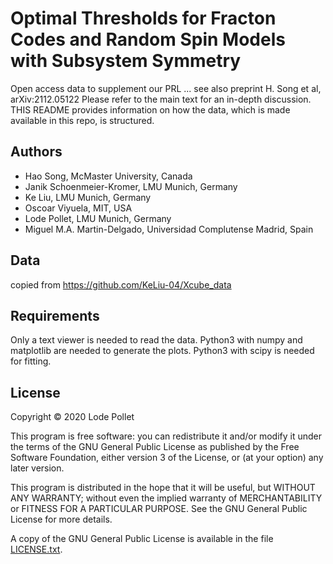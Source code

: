 Optimal Thresholds for Fracton Codes and Random Spin Models with Subsystem Symmetry
===================================================================================

Open access data to supplement our PRL ... see also  preprint H. Song et al, arXiv:2112.05122
Please refer to the main text for an in-depth discussion.
THIS README provides information on how the data, which is made available in this repo, is structured.

Authors
-------
* Hao Song, McMaster University, Canada
* Janik Schoenmeier-Kromer, LMU Munich, Germany
* Ke Liu, LMU Munich, Germany
* Oscoar Viyuela, MIT, USA
* Lode Pollet, LMU Munich, Germany
* Miguel M.A. Martin-Delgado, Universidad Complutense Madrid, Spain

Data
----

copied from https://github.com/KeLiu-04/Xcube_data



Requirements
------------

Only a text viewer is needed to read the data. 
Python3 with numpy and matplotlib are needed to generate the plots. Python3 with scipy is needed for fitting.  


License
-------

Copyright © 2020  Lode Pollet

This program is free software: you can redistribute it and/or modify
it under the terms of the GNU General Public License as published by
the Free Software Foundation, either version 3 of the License, or
(at your option) any later version.

This program is distributed in the hope that it will be useful,
but WITHOUT ANY WARRANTY; without even the implied warranty of
MERCHANTABILITY or FITNESS FOR A PARTICULAR PURPOSE.  See the
GNU General Public License for more details.

A copy of the GNU General Public License is available in the
file [LICENSE.txt](LICENSE.txt).
